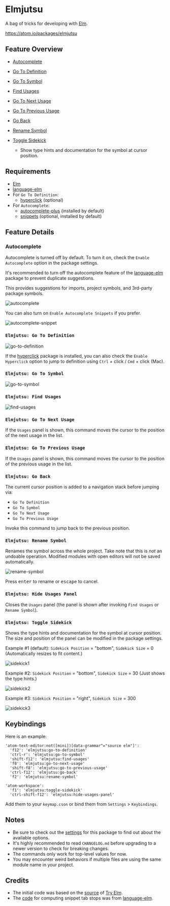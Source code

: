 # Elmjutsu

A bag of tricks for developing with [Elm](http://elm-lang.org).

https://atom.io/packages/elmjutsu

## Feature Overview

* [Autocomplete](#autocomplete)

* [Go To Definition](#elmjutsu-go-to-definition)

* [Go To Symbol](#elmjutsu-go-to-symbol)

* [Find Usages](#elmjutsu-find-usages)

* [Go To Next Usage](#elmjutsu-go-to-next-usage)

* [Go To Previous Usage](#elmjutsu-go-to-previous-usage)

* [Go Back](#elmjutsu-go-back)

* [Rename Symbol](#elmjutsu-rename-symbol)

* [Toggle Sidekick](#elmjutsu-toggle-sidekick)
  * Show type hints and documentation for the symbol at cursor position.

## Requirements

* [Elm](http://elm-lang.org/install)
* [language-elm](https://atom.io/packages/language-elm)
* For `Go To Definition`:
  * [hyperclick](https://atom.io/packages/hyperclick) (optional)
* For `Autocomplete`:
  * [autocomplete-plus](https://atom.io/packages/autocomplete-plus) (installed by default)
  * [snippets](https://atom.io/packages/snippets) (optional, installed by default)

## Feature Details

### Autocomplete

Autocomplete is turned off by default.  To turn it on, check the `Enable Autocomplete` option in the package settings.

It's recommended to turn off the autocomplete feature of the [language-elm](https://atom.io/packages/language-elm) package to prevent duplicate suggestions.

This provides suggestions for imports, project symbols, and 3rd-party package symbols.

![autocomplete](https://github.com/halohalospecial/atom-elmjutsu/blob/master/images/autocomplete.gif?raw=true)

You can also turn on `Enable Autocomplete Snippets` if you prefer.

![autocomplete-snippet](https://github.com/halohalospecial/atom-elmjutsu/blob/master/images/autocomplete-snippet.gif?raw=true)

### `Elmjutsu: Go To Definition`

![go-to-definition](https://github.com/halohalospecial/atom-elmjutsu/blob/master/images/go-to-definition.gif?raw=true)

If the [hyperclick](https://atom.io/packages/hyperclick) package is installed, you can also check the `Enable Hyperclick` option to jump to definition using `Ctrl` + click / `Cmd` + click (Mac).

### `Elmjutsu: Go To Symbol`

![go-to-symbol](https://github.com/halohalospecial/atom-elmjutsu/blob/master/images/go-to-symbol.gif?raw=true)

### `Elmjutsu: Find Usages`

![find-usages](https://github.com/halohalospecial/atom-elmjutsu/blob/master/images/find-usages.gif?raw=true)

### `Elmjutsu: Go To Next Usage`

If the `Usages` panel is shown, this command moves the cursor to the position of the next usage in the list.

### `Elmjutsu: Go To Previous Usage`

If the `Usages` panel is shown, this command moves the cursor to the position of the previous usage in the list.

### `Elmjutsu: Go Back`

The current cursor position is added to a navigation stack before jumping via:
  - `Go To Definition`
  - `Go To Symbol`
  - `Go To Next Usage`
  - `Go To Previous Usage`

Invoke this command to jump back to the previous position.

### `Elmjutsu: Rename Symbol`

Renames the symbol across the whole project.  Take note that this is *not* an undoable operation.  Modified modules with open editors will not be saved automatically.

![rename-symbol](https://github.com/halohalospecial/atom-elmjutsu/blob/master/images/rename-symbol.gif?raw=true)

Press <kbd>enter</kbd> to rename or <kbd>escape</kbd> to cancel.

### `Elmjutsu: Hide Usages Panel`

Closes the `Usages` panel (the panel is shown after invoking `Find Usages` or `Rename Symbol`).

### `Elmjutsu: Toggle Sidekick`
Shows the type hints and documentation for the symbol at cursor position.  The size and position of the panel can be modified in the package settings.

Example #1 (default): `Sidekick Position` = "bottom", `Sidekick Size` = 0 (Automatically resizes to fit content.)

![sidekick1](https://github.com/halohalospecial/atom-elmjutsu/blob/master/images/sidekick1.gif?raw=true)

Example #2: `Sidekick Position` = "bottom", `Sidekick Size` = 30 (Just shows the type hints.)

![sidekick2](https://github.com/halohalospecial/atom-elmjutsu/blob/master/images/sidekick2.gif?raw=true)

Example #3: `Sidekick Position` = "right", `Sidekick Size` = 300

![sidekick3](https://github.com/halohalospecial/atom-elmjutsu/blob/master/images/sidekick3.gif?raw=true)

## Keybindings

Here is an example:
```
'atom-text-editor:not([mini])[data-grammar^="source elm"]':
  'f12': 'elmjutsu:go-to-definition'
  'ctrl-r': 'elmjutsu:go-to-symbol'
  'shift-f12': 'elmjutsu:find-usages'
  'f8': 'elmjutsu:go-to-next-usage'
  'shift-f8': 'elmjutsu:go-to-previous-usage'
  'ctrl-f12': 'elmjutsu:go-back'
  'f2': 'elmjutsu:rename-symbol'

'atom-workspace':
  'f1': 'elmjutsu:toggle-sidekick'
  'ctrl-shift-f12': 'elmjutsu:hide-usages-panel'
```

Add them to your `keymap.cson` or bind them from `Settings` > `Keybindings`.

## Notes

* Be sure to check out the [settings](http://flight-manual.atom.io/using-atom/sections/atom-packages/#package-settings) for this package to find out about the available options.
* It's highly recommended to read `CHANGELOG.md` before upgrading to a newer version to check for breaking changes.
* The commands only work for top-level values for now.
* You may encounter weird behaviors if multiple files are using the same module name in your project.

## Credits

* The initial code was based on the [source](https://github.com/elm-lang/elm-lang.org) of [Try Elm](http://elm-lang.org/try).
* The [code](https://github.com/edubkendo/atom-elm) for computing snippet tab stops was from [language-elm](https://atom.io/packages/language-elm).
